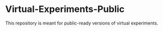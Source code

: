 # Virtual-Experiments-Public
This repository is meant for public-ready versions of virtual experiments.

